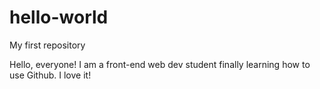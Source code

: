 # hello-world
My first repository

Hello, everyone! I am a front-end web dev student finally learning how to use Github. I love it!
